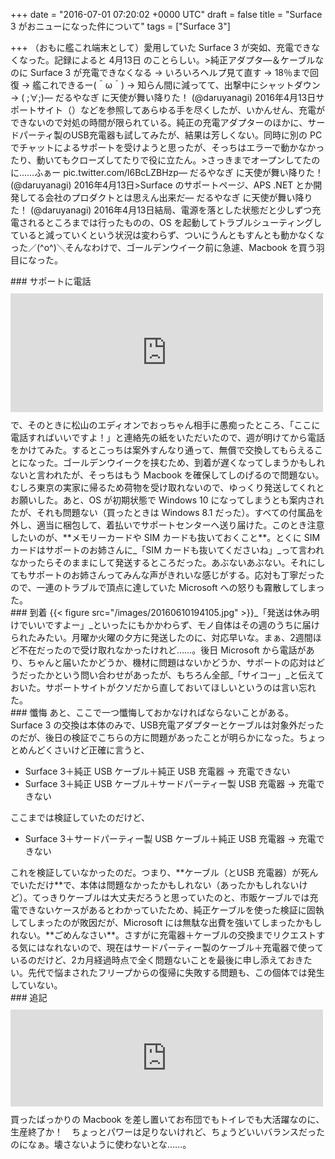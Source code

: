 
+++
date = "2016-07-01 07:20:02 +0000 UTC"
draft = false
title = "Surface 3 がおニューになった件について"
tags = ["Surface 3"]

+++
（おもに艦これ端末として）愛用していた Surface 3 が突如、充電できなくなった。記録によると 4月13日 のことらしい。>純正アダプタ―＆ケーブルなのに Surface 3 が充電できなくなる → いろいろヘルプ見て直す → 18％まで回復 → 艦これできるー(＾ω＾) → 知らん間に減ってて、出撃中にシャットダウン → ( ;∀;)— だるやなぎ に天使が舞い降りた！ (@daruyanagi) 2016年4月13日<script async="" src="https://platform.twitter.com/widgets.js" charset="utf-8"></script>サポートサイト（<a href="https://www.microsoft.com/surface/ja-jp/support/warranty-service-and-recovery/surface-wont-turn-on?os=windows-10"></a>）などを参照してあらゆる手を尽くしたが、いかんせん、充電ができないので対処の時間が限られている。純正の充電アダプターのほかに、サードパーティ製のUSB充電器も試してみたが、結果は芳しくない。同時に別の PC でチャットによるサポートを受けようと思ったが、そっちはエラーで動かなかったり、動いてもクローズしてたりで役に立たん。>さっきまでオープンしてたのに……ふぁー pic.twitter.com/l6BcLZBHzp— だるやなぎ に天使が舞い降りた！ (@daruyanagi) 2016年4月13日<script async="" src="https://platform.twitter.com/widgets.js" charset="utf-8"></script>>Surface のサポートページ、APS .NET とか開発してる会社のプロダクトとは思えん出来だ— だるやなぎ に天使が舞い降りた！ (@daruyanagi) 2016年4月13日<script async="" src="https://platform.twitter.com/widgets.js" charset="utf-8"></script>結局、電源を落とした状態だと少しずつ充電されるところまでは行ったものの、OS を起動してトラブルシューティングしていると減っていくという状況は変わらず、ついにうんともすんとも動かなくなった／(^o^)＼そんなわけで、ゴールデンウイーク前に急遽、Macbook を買う羽目になった。

<div class="section">
    ### サポートに電話
    <iframe src="https://hatenablog-parts.com/embed?url=https%3A%2F%2Fblog.daruyanagi.jp%2Fentry%2F2016%2F06%2F12%2F231047" title="Surface 3 が充電できなくなったので、急遽古い“新しい Macbook”を買った - だるろぐ" class="embed-card embed-blogcard" scrolling="no" frameborder="0" style="display: block; width: 100%; height: 190px; max-width: 500px; margin: 10px 0px;"></iframe>で、そのときに松山のエディオンでおっちゃん相手に愚痴ったところ、「ここに電話すればいいですよ！」と連絡先の紙をいただいたので、週が明けてから電話をかけてみた。するとこっちは案外すんなり通って、無償で交換してもらえることになった。ゴールデンウイークを挟むため、到着が遅くなってしまうかもしれないと言われたが、そっちはもう Macbook を確保してしのげるので問題ない。むしろ東京の実家に帰るため荷物を受け取れないので、ゆっくり発送してくれとお願いした。あと、OS が初期状態で Windows 10 になってしまうとも案内されたが、それも問題ない（買ったときは Windows 8.1 だった）。すべての付属品を外し、適当に梱包して、着払いでサポートセンターへ送り届けた。このとき注意したいのが、**メモリーカードや SIM カードも抜いておくこと**。とくに SIM カードはサポートのお姉さんに_「SIM カードも抜いてくださいね」_って言われなかったらそのままにして発送するところだった。あぶないあぶない。それにしてもサポートのお姉さんってみんな声がきれいな感じがする。応対も丁寧だったので、一連のトラブルで頂点に達していた Microsoft への怒りも霧散してしまった。

</div>
<div class="section">
    ### 到着
    {{< figure src="/images/20160610194105.jpg"  >}}_「発送は休み明けでいいですよー」_といったにもかかわらず、モノ自体はその週のうちに届けられたみたい。月曜か火曜の夕方に発送したのに、対応早いな。まぁ、2週間ほど不在だったので受け取れなかったけれど……。後日 Microsoft から電話があり、ちゃんと届いたかどうか、機材に問題はないかどうか、サポートの応対はどうだったかという問い合わせがあったが、もちろん全部_「サイコー」_と伝えておいた。サポートサイトがクソだから直しておいてほしいというのは言い忘れた。

</div>
<div class="section">
    ### 懺悔
    あと、ここで一つ懺悔しておかなければならないことがある。Surface 3 の交換は本体のみで、USB充電アダプターとケーブルは対象外だったのだが、後日の検証でこちらの方に問題があったことが明らかになった。ちょっとめんどくさいけど正確に言うと、

<ul>
<li>Surface 3＋純正 USB ケーブル＋純正 USB 充電器 → 充電できない</li>
<li>Surface 3＋純正 USB ケーブル＋サードパーティー製 USB 充電器 → 充電できない</li>
</ul>ここまでは検証していたのだけど、

<ul>
<li>Surface 3＋サードパーティー製 USB ケーブル＋純正 USB 充電器 → 充電できない </li>
</ul>これを検証していなかったのだ。つまり、**ケーブル（とUSB 充電器）が死んでいただけ**で、本体は問題なかったかもしれない（あったかもしれないけど）。てっきりケーブルは大丈夫だろうと思っていたのと、市販ケーブルでは充電できないケースがあるとわかっていたため、純正ケーブルを使った検証に固執してしまったのが敗因だが、Microsoft には無駄な出費を強いてしまったかもしれない。**ごめんなさい**。さすがに充電器＋ケーブルの交換までリクエストする気にはなれないので、現在はサードパーティー製のケーブル＋充電器で使っているのだけど、2カ月経過時点で全く問題ないことを最後に申し添えておきたい。先代で悩まされたフリープからの復帰に失敗する問題も、この個体では発生していない。

</div>
<div class="section">
    ### 追記
    <iframe src="https://hatenablog-parts.com/embed?url=http%3A%2F%2Fggsoku.com%2F2016%2F06%2Fsurface-3-2016-12%2F" title="「Surface 3」、2016年12月に生産終了へ ―マイクロソフトが公式に告知" class="embed-card embed-webcard" scrolling="no" frameborder="0" style="display: block; width: 100%; height: 155px; max-width: 500px; margin: 10px 0px;"></iframe>買ったばっかりの Macbook を差し置いてお布団でもトイレでも大活躍なのに、生産終了か！　ちょっとパワーは足りないけれど、ちょうどいいバランスだったのになぁ。壊さないように使わないとな……。

</div>

